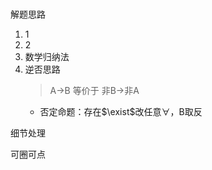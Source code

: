 # 



解题思路
1. 1
2. 2
3. 数学归纳法
4. 逆否思路
    > A→B 等价于 非B→非A
   - 否定命题：存在$\exist$改任意$\forall$，B取反

细节处理

可圈可点